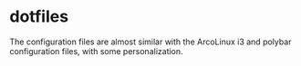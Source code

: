 # dotfiles

The configuration files are almost similar with the ArcoLinux i3 and polybar configuration files, with some personalization.
